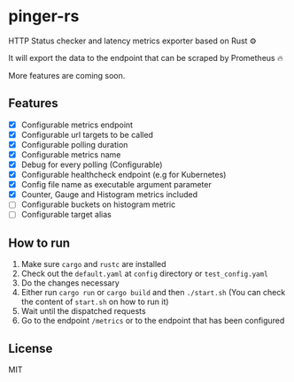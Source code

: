 # pinger-rs

HTTP Status checker and latency metrics exporter based on Rust :gear:

It will export the data to the endpoint that can be scraped by Prometheus :fire:

More features are coming soon.

## Features
- [x] Configurable metrics endpoint
- [x] Configurable url targets to be called
- [x] Configurable polling duration
- [x] Configurable metrics name
- [x] Debug for every polling (Configurable)
- [x] Configurable healthcheck endpoint (e.g for Kubernetes)
- [x] Config file name as executable argument parameter
- [x] Counter, Gauge and Histogram metrics included
- [ ] Configurable buckets on histogram metric
- [ ] Configurable target alias

## How to run
1. Make sure `cargo` and `rustc` are installed
2. Check out the `default.yaml` at `config` directory or `test_config.yaml`
3. Do the changes necessary
4. Either run `cargo run` or `cargo build` and then `./start.sh` (You can check the content of `start.sh` on how to run it)
5. Wait until the dispatched requests
6. Go to the endpoint `/metrics` or to the endpoint that has been configured

## License
MIT
